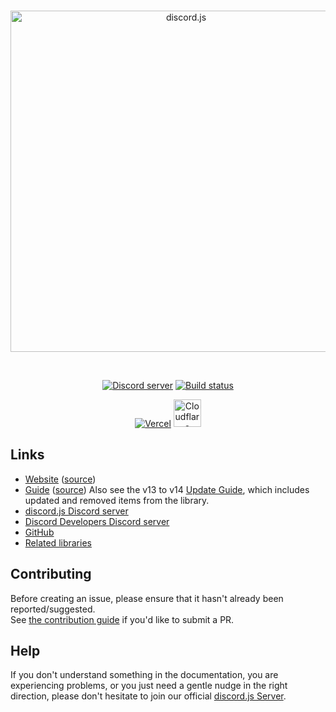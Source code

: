 <div align="center">
	<br />
	<p>
		<a href="https://discord.js.org"><img src="https://discord.js.org/static/logo.svg" width="546" alt="discord.js" /></a>
	</p>
	<br />
	<p>
		<a href="https://discord.gg/djs"><img src="https://img.shields.io/discord/222078108977594368?color=5865F2&logo=discord&logoColor=white" alt="Discord server" /></a>
		<a href="https://github.com/discordjs/discord.js/actions"><img src="https://github.com/discordjs/discord.js/actions/workflows/tests.yml/badge.svg" alt="Build status" /></a>
	</p>
	<p>
		<a href="https://vercel.com/?utm_source=discordjs&utm_campaign=oss"><img src="https://raw.githubusercontent.com/discordjs/discord.js/main/.github/powered-by-vercel.svg" alt="Vercel" /></a>
		<a href="https://www.cloudflare.com"><img src="https://raw.githubusercontent.com/discordjs/discord.js/main/.github/powered-by-workers.png" alt="Cloudflare Workers" height="44" /></a>
	</p>
</div>

## Links

- [Website][website] ([source][website-source])
- [Guide][guide] ([source][guide-source])
  Also see the v13 to v14 [Update Guide][guide-update], which includes updated and removed items from the library.
- [discord.js Discord server][discord]
- [Discord Developers Discord server][discord-developers]
- [GitHub][source]
- [Related libraries][related-libs]

## Contributing

Before creating an issue, please ensure that it hasn't already been reported/suggested.  
See [the contribution guide][contributing] if you'd like to submit a PR.

## Help

If you don't understand something in the documentation, you are experiencing problems, or you just need a gentle nudge in the right direction, please don't hesitate to join our official [discord.js Server][discord].

[website]: https://discord.js.org
[website-source]: https://github.com/discordjs/discord.js/tree/main/apps/website
[guide]: https://discordjs.guide
[guide-source]: https://github.com/discordjs/discord.js/tree/main/apps/guide
[guide-update]: https://discordjs.guide/guide/legacy/additional-info/changes-in-v14
[discord]: https://discord.gg/djs
[discord-developers]: https://discord.gg/discord-developers
[source]: https://github.com/discordjs/discord.js/tree/main/packages/scripts
[related-libs]: https://discord.com/developers/docs/topics/community-resources#libraries
[contributing]: https://github.com/discordjs/discord.js/blob/main/.github/CONTRIBUTING.md
